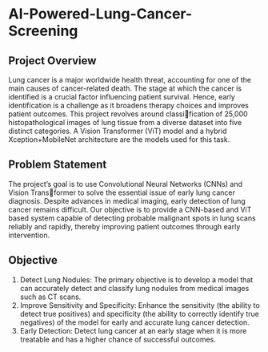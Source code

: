 # AI-Powered-Lung-Cancer-Screening

## Project Overview
Lung cancer is a major worldwide health threat, accounting for one of the main causes of cancer-related death. The stage at which the cancer is identified is a crucial factor influencing patient survival. Hence, early identification is a challenge as it broadens therapy choices and improves patient outcomes. This project revolves around classification of 25,000 histopathological images of lung tissue from a diverse dataset into five distinct categories. A Vision Transformer (ViT) model and a hybrid Xception+MobileNet architecture are the models used for this task.

## Problem Statement
The project’s goal is to use Convolutional Neural Networks (CNNs) and Vision Transformer to solve the essential issue of early lung cancer diagnosis. Despite advances in medical imaging, early detection of lung cancer remains difficult. Our objective is to provide a CNN-based and ViT based system capable of detecting probable malignant spots in lung scans reliably and rapidly, thereby improving patient outcomes through
early intervention.

## Objective
1. Detect Lung Nodules: The primary objective is to develop a model that can accurately detect and classify lung nodules from medical images such as CT scans.
2. Improve Sensitivity and Specificity: Enhance the sensitivity (the ability to detect true positives) and specificity (the ability to correctly identify true negatives) of the model for early and accurate lung cancer detection.
3. Early Detection: Detect lung cancer at an early stage when it is more treatable and has a higher chance of successful outcomes.
